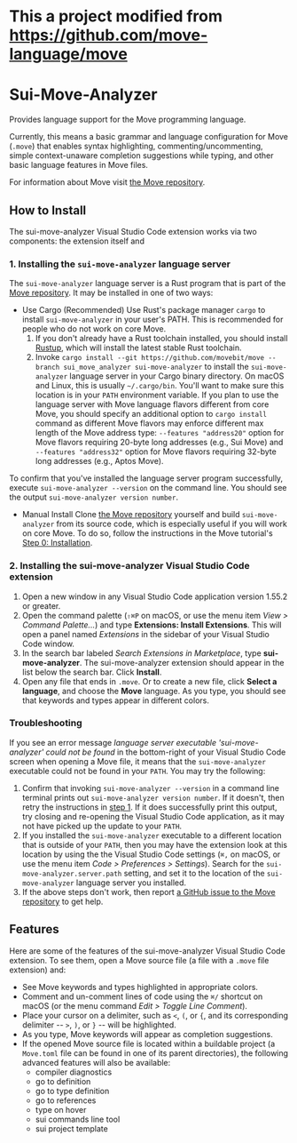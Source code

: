 # This a project modified from https://github.com/move-language/move

# Sui-Move-Analyzer

Provides language support for the Move programming language.

Currently, this means a basic grammar and language configuration for Move (`.move`) that enables
syntax highlighting, commenting/uncommenting, simple context-unaware completion suggestions while
typing, and other basic language features in Move files.

For information about Move visit [the Move repository](https://github.com/move-language/move).

## How to Install

The sui-move-analyzer Visual Studio Code extension works via two components: the extension itself and

### 1. Installing the `sui-move-analyzer` language server<span id="Step1">

The `sui-move-analyzer` language server is a Rust program that is part of the
[Move repository](https://github.com/move-language/move). It may be installed in one of two ways:

* Use Cargo (Recommended)
   Use Rust's package manager `cargo` to install `sui-move-analyzer` in your user's PATH. This
   is recommended for people who do not work on core Move.
   1. If you don't already have a Rust toolchain installed, you should install
      [Rustup](https://rustup.rs/), which will install the latest stable Rust toolchain.
   2. Invoke `cargo install --git https://github.com/movebit/move --branch sui_move_analyzer sui-move-analyzer` to install the
      `sui-move-analyzer` language server in your Cargo binary directory. On macOS and Linux, this is
      usually `~/.cargo/bin`. You'll want to make sure this location is in your `PATH` environment
      variable. If you plan to use the language server with Move language flavors different from core Move,
      you should specify an additional option to `cargo install` command as different Move flavors
      may enforce different max length of the Move address type: `--features "address20"` option for Move
      flavors requiring 20-byte long addresses (e.g., Sui Move) and `--features "address32"` option
      for Move flavors requiring 32-byte long addresses (e.g., Aptos Move).

To confirm that you've installed the language server program successfully, execute
`sui-move-analyzer --version` on the command line. You should see the output `sui-move-analyzer version number`.

* Manual Install
   Clone [the Move repository](https://github.com/movebit/move) yourself and build
   `sui-move-analyzer` from its source code, which is especially useful if you will work on core Move.
   To do so, follow the instructions in the Move tutorial's
   [Step 0: Installation](https://github.com/move-language/move/tree/main/language/documentation/tutorial#step-0-installation).

### 2. Installing the sui-move-analyzer Visual Studio Code extension

1. Open a new window in any Visual Studio Code application version 1.55.2 or greater.
2. Open the command palette (`⇧⌘P` on macOS, or use the menu item *View > Command Palette...*) and
   type **Extensions: Install Extensions**. This will open a panel named *Extensions* in the
   sidebar of your Visual Studio Code window.
3. In the search bar labeled *Search Extensions in Marketplace*, type **sui-move-analyzer**. The
   sui-move-analyzer extension should appear in the list below the search bar. Click **Install**.
4. Open any file that ends in `.move`. Or to create a new file, click **Select a language**, and
   choose the **Move** language. As you type, you should see that keywords and types appear in
   different colors.

### Troubleshooting

If you see an error message *language server executable 'sui-move-analyzer' could not be found* in the
bottom-right of your Visual Studio Code screen when opening a Move file, it means that the
`sui-move-analyzer` executable could not be found in your `PATH`. You may try the following:

1. Confirm that invoking `sui-move-analyzer --version` in a command line terminal prints out
   `sui-move-analyzer version number`. If it doesn't, then retry the instructions in [step 1](./Step1). If it
   does successfully print this output, try closing and re-opening the Visual Studio Code
   application, as it may not have picked up the update to your `PATH`.
2. If you installed the `sui-move-analyzer` executable to a different location that is outside of your
   `PATH`, then you may have the extension look at this location by using the the Visual Studio Code
   settings (`⌘,` on macOS, or use the menu item *Code > Preferences > Settings*). Search for the
   `sui-move-analyzer.server.path` setting, and set it to the location of the `sui-move-analyzer` language
   server you installed.
3. If the above steps don't work, then report
   [a GitHub issue to the Move repository](https://github.com/move-language/move/issues) to get help.

## Features

Here are some of the features of the sui-move-analyzer Visual Studio Code extension. To see them, open a
Move source file (a file with a `.move` file extension) and:

- See Move keywords and types highlighted in appropriate colors.
- Comment and un-comment lines of code using the `⌘/` shortcut on macOS (or the menu command *Edit >
  Toggle Line Comment*).
- Place your cursor on a delimiter, such as `<`, `(`, or `{`, and its corresponding delimiter --
  `>`, `)`, or `}` -- will be highlighted.
- As you type, Move keywords will appear as completion suggestions.
- If the opened Move source file is located within a buildable project (a `Move.toml` file can be
  found in one of its parent directories), the following advanced features will also be available:
  - compiler diagnostics
  - go to definition
  - go to type definition
  - go to references
  - type on hover
  - sui commands line tool
  - sui project template
